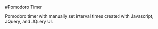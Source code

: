 #Pomodoro Timer

Pomodoro timer with manually set interval times created with Javascript, JQuery, and JQuery UI.
